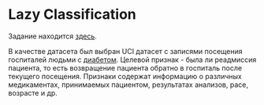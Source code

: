 # Lazy Classification

Задание находится [здесь](https://github.com/fdrstrok/lazyfca15/blob/master/old_description.pdf).

В качестве датасета был выбран UCI датасет с записями посещения госпиталей людьми с [диабетом](https://archive.ics.uci.edu/ml/datasets/diabetes+130-us+hospitals+for+years+1999-2008#).
Целевой признак - была ли реадмиссия пациента, то есть возвращение пациента обратно в госпиталь после текущего посещения. 
Признаки содержат информацию о различных медикаментах, принимаемых пациентом, результатах анализов, расе, возрасте и др.
